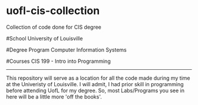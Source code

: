 # uofl-cis-collection
Collection of code done for CIS degree 

#School
University of Louisville

#Degree Program
Computer Information Systems

#Courses
CIS 199 - Intro into Programming

---------------------
This repository will serve as a location for all the code made during my time at the Univeristy of Louisville. I will admit, I had prior
skill in programming before attending UofL for my degree. So, most Labs/Programs you see in here will be a little more 'off the books'.
